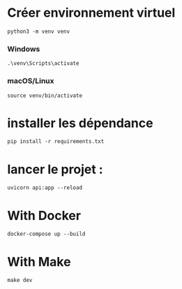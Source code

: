 # Créer environnement virtuel

```
python3 -m venv venv
```

### Windows

```
.\venv\Scripts\activate
```

### macOS/Linux

```
source venv/bin/activate
```

# installer les dépendance

```
pip install -r requirements.txt
```

# lancer le projet :

```
uvicorn api:app --reload
```

# With Docker

```
docker-compose up --build
```

# With Make

```
make dev
```
